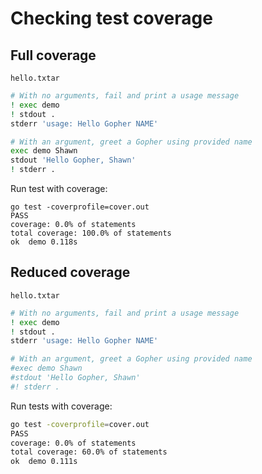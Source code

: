 # Checking test coverage

## Full coverage

`hello.txtar`

```bash
# With no arguments, fail and print a usage message
! exec demo
! stdout .
stderr 'usage: Hello Gopher NAME'

# With an argument, greet a Gopher using provided name
exec demo Shawn
stdout 'Hello Gopher, Shawn'
! stderr .
```

Run test with coverage:

```
go test -coverprofile=cover.out
PASS
coverage: 0.0% of statements
total coverage: 100.0% of statements
ok  demo 0.118s
```

## Reduced coverage

`hello.txtar`

```bash
# With no arguments, fail and print a usage message
! exec demo
! stdout .
stderr 'usage: Hello Gopher NAME'

# With an argument, greet a Gopher using provided name
#exec demo Shawn
#stdout 'Hello Gopher, Shawn'
#! stderr .
```

Run tests with coverage:

```bash
go test -coverprofile=cover.out
PASS
coverage: 0.0% of statements
total coverage: 60.0% of statements
ok  demo 0.111s
```
